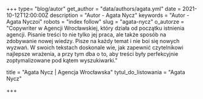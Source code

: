 +++
type= "blog/autor"
get_author = "data/authors/agata.yml"
date = 2021-10-12T12:00:00Z
description = "Autor - Agata Nycz"
keywords = "Autor - Agata Nyczoi"
robots = "index follow"
slug = "agata-nycz"
o_autorze = "Copywriter w Agencji Wrocławskiej, który działa od początku istnienia agencji. Pisanie treści to nie tylko jej praca, ale także sposób na zdobywanie nowej wiedzy. Pisze na każdy temat i nie boi się nowych wyzwań. W swoich tekstach doskonale wie, jak zapewnić czytelnikowi najlepsze wrażenia, a przy tym dba o to, aby treści były perfekcyjnie zoptymalizowane pod kątem wyszukiwarki."

title = "Agata Nycz  | Agencja Wrocławska"
tytul_do_listowania = "Agata Nycz"

+++